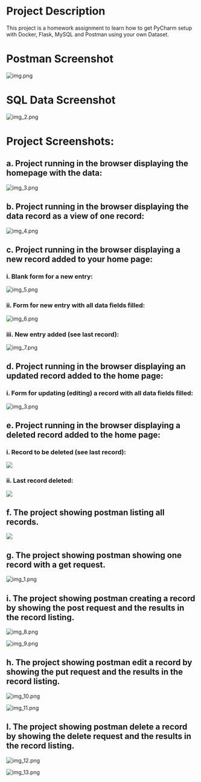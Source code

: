 # Project Description
This project is a homework assignment to learn how to get PyCharm setup with Docker, Flask, MySQL and Postman using your own Dataset.

# Postman Screenshot
![img.png](img.png)
# SQL Data Screenshot
![img_2.png](screenshots/img_2.png)

# Project Screenshots:

## a. Project running in the browser displaying the homepage with the data:
![img_3.png](screenshots/img_3.png)


## b. Project running in the browser displaying the data record as a view of one record:
![img_4.png](screenshots/img_4.png)

## c. Project running in the browser displaying a new record added to your home page:
### i. Blank form for a new entry:
![img_5.png](screenshots/img_5.png)
### ii. Form for new entry with all data fields filled:
![img_6.png](screenshots/img_6.png)
### iii. New entry added (see last record):
![img_7.png](screenshots/img_7.png)
## d. Project running in the browser displaying an updated record added to the home page:
### i. Form for updating (editing) a record with all data fields filled:
![img_3.png](screenshots/img_3.png)

## e. Project running in the browser displaying a deleted record added to the home page:
### i. Record to be deleted (see last record):
![](screenshots/delneww.png)
### ii. Last record deleted:
![](screenshots/f.png)
## f. The project showing postman listing all records.
![](screenshots/PostmanG.png)

## g. The project showing postman showing one record with a get request.
![img_1.png](screenshots/img_1.png)
## i. The project showing postman creating a record by showing the post request and the results in the record listing. 
![img_8.png](screenshots/img_8.png)

![img_9.png](screenshots/img_9.png)

## h. The project showing postman edit a record by showing the put request and the results in the record listing. 
![img_10.png](screenshots/img_10.png)

![img_11.png](screenshots/img_11.png)

## I. The project showing postman delete a record by showing the delete request and the results in the record listing.
![img_12.png](screenshots/img_12.png)

![img_13.png](screenshots/img_13.png)